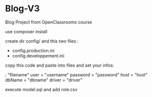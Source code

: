 # Blog-V3

Blog Project from OpenClassrooms course

use composer install

create dir config/ and this two files :
- config.production.ini
- config.developpement.ini

copy this code and paste into files and set your infos:

; "filename"
user = "username"
password = "password"
host = "host"
dbName = "dbname"
driver = "driver"

execute model.sql and add role.csv
